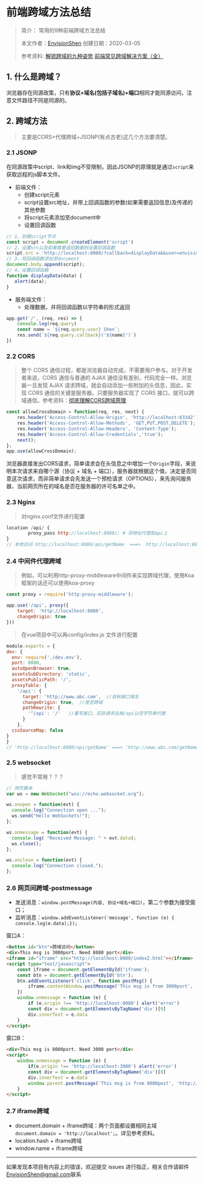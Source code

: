 # 前端跨域方法总结

> 简介： 常用的9种前端跨域方法总结
>
> 本文作者：[EnvisionShen](https://github.com/MrEnvision)    创建日期：2020-03-05
>
> 参考资料: [解锁跨域的九种姿势](https://github.com/LiChangyi/crossDomain)   [前端常见跨域解决方案（全）](https://segmentfault.com/a/1190000011145364)



## 1. 什么是跨域？

浏览器存在同源政策，只有**协议+域名(包括子域名)+端口**相同才能同源访问，注意文件路径不同是同源的。

## 2. 跨域方法

> 主要是CORS+代理跨域+JSONP(有点古老)这几个方法要清楚。

### 2.1 JSONP

在同源政策中script、link和img不受限制，因此JSONP的原理就是通过`script`来获取远程的js脚本文件。

- 前端文件：
  - 创建script元素
  - script设置src地址，并带上回调函数的参数(如果需要返回信息)及传递的其他参数
  - 将script元素添加至document中
  - 设置回调函数

```javascript
// 1、创建script节点
const script = document.createElement('script')
// 2、设置src以及如果需要返回数据则设置回调函数
script.src = 'http://localhost:8080/?callback=displayData&&user=envision';
// 3、将回调函数添加至document
document.body.append(script);
// 4、设置回调函数
function displayData(data) {
   alert(data);
}
```

- 服务端文件：
  - 处理数据，并将回调函数以字符串的形式返回

```javascript
app.get('/', (req, res) => {
    console.log(req.query)
    const name = `${req.query.user} Shen`;
    res.send(`${req.query.callback}('${name}')`)
})
```

### 2.2 CORS

> 整个 CORS 通信过程，都是浏览器自动完成，不需要用户参与。对于开发者来说，CORS 通信与普通的 AJAX 通信没有差别，代码完全一样。浏览器一旦发现 AJAX 请求跨域，就会自动添加一些附加的头信息，因此，实现 CORS 通信的关键是服务器。只要服务器实现了 CORS 接口，就可以跨域通信。参考资料：[彻底理解CORS跨域原理](https://www.cnblogs.com/qiujianmei/p/11649905.html)

```javascript
const allowCrossDomain = function(req, res, next) {
    res.header('Access-Control-Allow-Origin', 'http://localhost:63342');
    res.header('Access-Control-Allow-Methods', 'GET,PUT,POST,DELETE');
    res.header('Access-Control-Allow-Headers', 'Content-Type');
    res.header('Access-Control-Allow-Credentials','true');
    next();
};
app.use(allowCrossDomain);
```

浏览器直接发出CORS请求，简单请求会在头信息之中增加一个`Origin`字段，来说明本次请求来自哪个源（协议 + 域名 + 端口），服务器就根据这个值，决定是否同意这次请求，而非简单请求会先发送一个预检请求（OPTIONS），来先询问服务器，当前网页所在的域名是否在服务器的许可名单之中。

### 2.3 Nginx

> 对nginx.conf文件进行配置

```javascript
location /api/ {
        proxy_pass http://localhost:8888/; # 将地址代理到api上
}
// 本地访问 http://localhost:8080/api/getName  ===>  http://localhost:8888/getName
```

### 2.4 中间件代理跨域

> 例如，可以利用http-proxy-middleware中间件来实现跨域代理，使用Koa框架的话还可以使用koa-proxy

```javascript
const proxy = require('http-proxy-middleware');

app.use('/api', proxy({
    target: 'http://localhost:8080',
    changeOrigin: true
}))
```

> 在vue项目中可以再config/index.js 文件进行配置

```javascript
module.exports = {
dev: {
  env: require('./dev.env'),
  port: 8080,
  autoOpenBrowser: true,
  assetsSubDirectory: 'static',
  assetsPublicPath: '/',
  proxyTable: {
    '/api': {
      target: 'http://www.abc.com',  //目标接口域名
      changeOrigin: true,  //是否跨域
      pathRewrite: {
        '^/api': '/'   //重写接口，实际请求去掉/api以空字符串代替
      }
    },
  cssSourceMap: false
}
}
// 'http://localhost:8080/api/getName' ===> 'http://www.abc.com/getName'  
```

### 2.5 websocket

> 感觉不常用？？？

```js
// 网页脚本
var ws = new WebSocket("wss://echo.websocket.org");

ws.onopen = function(evt) { 
  console.log("Connection open ..."); 
  ws.send("Hello WebSockets!");
};

ws.onmessage = function(evt) {
  console.log( "Received Message: " + evt.data);
  ws.close();
};

ws.onclose = function(evt) {
  console.log("Connection closed.");
}; 
```

### 2.6 网页间跨域-postmessage

- 发送消息：`window.postMessage(内容, 协议+域名+端口)`，第二个参数为接受窗口；
- 监听消息：`window.addEventListener('message', function (e) { console.log(e.data);});`

窗口A：

```html
<button id="btn">跨域访问</button>
<div>This msg is 3000port. Need 8080 port</div>
<iframe id="iframe" src="http://localhost:8080/index2.html"></iframe>
<script type="text/javascript">
    const iframe = document.getElementById('iframe');
    const btn = document.getElementById('btn');
    btn.addEventListener('click', function postMsg() {
        iframe.contentWindow.postMessage('This msg is from 3000port', 'http://localhost:8080')
    })
    window.onmessage = function (e) {
        if (e.origin !== 'http://localhost:8080') alert('error')
        const div = document.getElementsByTagName('div')[0]
        div.innerText = e.data
    }
</script>
```

窗口B：

```html
<div>This msg is 8080port. Need 3000 port</div>
<script>
    window.onmessage = function (e) {
        if(e.origin !== 'http://localhost:3000') alert('error')
        const div = document.getElementsByTagName('div')[0]
        div.innerText = e.data
        window.parent.postMessage('This msg is from 8080post', 'http://localhost:3000')
    }
</script>
```

### 2.7 iframe跨域
- document.domain + iframe跨域：两个页面都设置相同主域`document.domain = 'http://localhost';`。详见参考资料。
- location.hash + iframe跨域
- window.name + iframe跨域



------

如果发现本项目有内容上的错误，欢迎提交 issues 进行指正，相关合作请邮件<a href="mailto:EnvisionShen@gmail.com">EnvisionShen@gmail.com</a>联系